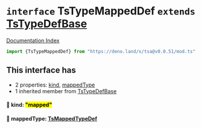# `interface` TsTypeMappedDef `extends` [TsTypeDefBase](../private.interface.TsTypeDefBase/README.md)

[Documentation Index](../README.md)

```ts
import {TsTypeMappedDef} from "https://deno.land/x/tsa@v0.0.51/mod.ts"
```

## This interface has

- 2 properties:
[kind](#-kind-mapped),
[mappedType](#-mappedtype-tsmappedtypedef)
- 1 inherited member from [TsTypeDefBase](../private.interface.TsTypeDefBase/README.md)


#### 📄 kind: <mark>"mapped"</mark>



#### 📄 mappedType: [TsMappedTypeDef](../interface.TsMappedTypeDef/README.md)



